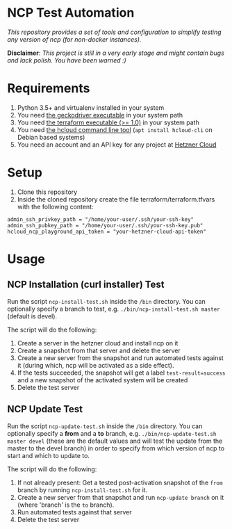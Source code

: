 # NCP Test Automation

*This repository provides a set of tools and configuration to simplify testing any version of ncp (for non-docker instances).*

**Disclaimer**: *This project is still in a very early stage and might contain bugs and lack polish. You have been warned :)*

# Requirements

1. Python 3.5+ and virtualenv installed in your system
2. You need [the geckodriver executable](https://github.com/mozilla/geckodriver/releases) in your system path
3. You need [the terraform executable (>= 1.0)](https://www.terraform.io/downloads.html) in your system path
4. You need [the hcloud command line tool](https://github.com/hetznercloud/cli) (`apt install hcloud-cli` on Debian based systems)
5. You need an account and an API key for any project at [Hetzner Cloud](https://hetzner.cloud)

# Setup

1. Clone this repository
2. Inside the cloned repository create the file terraform/terraform.tfvars with the following content:

```hcl
admin_ssh_privkey_path = "/home/your-user/.ssh/your-ssh-key"
admin_ssh_pubkey_path = "/home/your-user/.ssh/your-ssh-key.pub"
hcloud_ncp_playground_api_token = "your-hetzner-cloud-api-token"
```

# Usage

## NCP Installation (curl installer) Test

Run the script `ncp-install-test.sh` inside the `/bin` directory.
You can optionally specify a branch to test, e.g. `./bin/ncp-install-test.sh master` (default is devel).

The script will do the following:

1. Create a server in the hetzner cloud and install ncp on it
2. Create a snapshot from that server and delete the server
3. Create a new server from the snapshot and run automated tests against it (during which, ncp will be activated as a side effect).
4. If the tests succeeded, the snapshot will get a label `test-result=success` and a new snapshot of the activated system will be created
5. Delete the test server

## NCP Update Test

Run the script `ncp-update-test.sh` inside the `/bin` directory.
You can optionally specify a **from** and a **to** branch, e.g. `./bin/ncp-update-test.sh master devel`
(these are the default values and will test the update from the master to the devel branch)
in order to specify from which version of ncp to start and which to update to.

The script will do the following:

1. If not already present: Get a tested post-activation snapshot of the `from` branch by running `ncp-install-test.sh` for it.
2. Create a new server from that snapshot and run `ncp-update branch` on it (where 'branch' is the `to` branch).
3. Run automated tests against that server
4. Delete the test server
